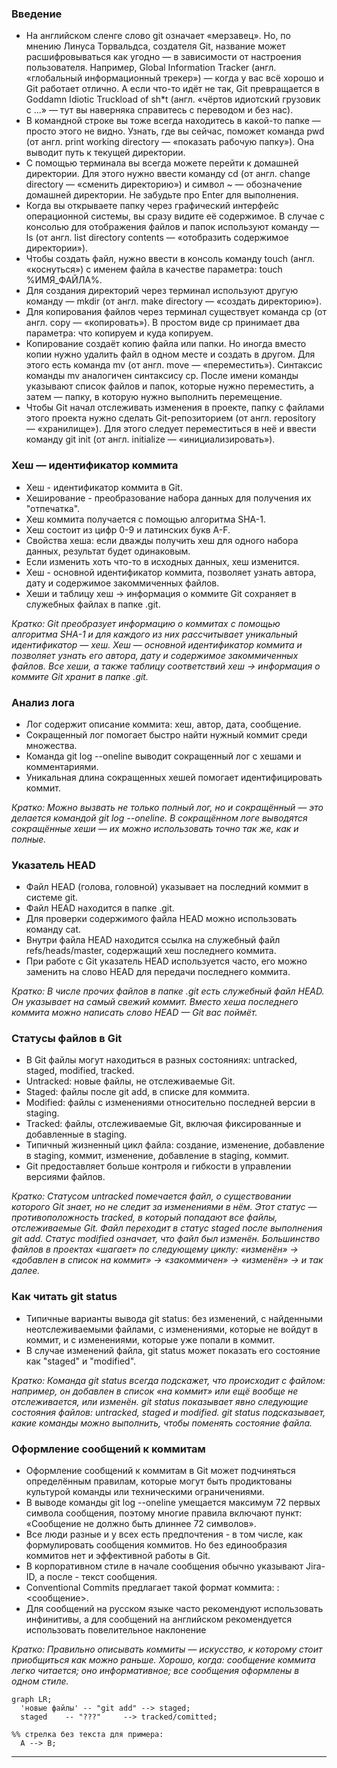 ### Введение
- На английском сленге слово git означает «мерзавец». Но, по мнению Линуса Торвальдса, создателя Git, название может расшифровываться как угодно — в зависимости от настроения пользователя.
Например, Global Information Tracker (англ. «глобальный информационный трекер») — когда у вас всё хорошо и Git работает отлично. А если что-то идёт не так, Git превращается в Goddamn Idiotic Truckload of sh*t (англ. «чёртов идиотский грузовик c ...» — тут вы наверняка справитесь с переводом и без нас).
- В командной строке вы тоже всегда находитесь в какой-то папке — просто этого не видно. Узнать, где вы сейчас, поможет команда pwd (от англ. print working directory — «показать рабочую папку»). Она выводит путь к текущей директории.
- С помощью терминала вы всегда можете перейти к домашней директории. Для этого нужно ввести команду cd (от англ. change directory — «сменить директорию») и символ ~ — обозначение домашней директории. Не забудьте про Enter для выполнения.
- Когда вы открываете папку через графический интерфейс операционной системы, вы сразу видите её содержимое. В случае с консолью для отображения файлов и папок используют команду — ls (от англ. list directory contents — «отобразить содержимое директории»).
- Чтобы создать файл, нужно ввести в консоль команду touch (англ. «коснуться») с именем файла в качестве параметра: touch %ИМЯ_ФАЙЛА%.
- Для создания директорий через терминал используют другую команду — mkdir (от англ. make directory — «создать директорию»).
- Для копирования файлов через терминал существует команда cp (от англ. copy — «копировать»). В простом виде cp принимает два параметра: что копируем и куда копируем.
- Копирование создаёт копию файла или папки. Но иногда вместо копии нужно удалить файл в одном месте и создать в другом. Для этого есть команда mv (от англ. move — «переместить»). Синтаксис команды mv аналогичен синтаксису cp. После имени команды указывают список файлов и папок, которые нужно переместить, а затем — папку, в которую нужно выполнить перемещение.
- Чтобы Git начал отслеживать изменения в проекте, папку с файлами этого проекта нужно сделать Git-репозиторием (от англ. repository — «хранилище»). Для этого следует переместиться в неё и ввести команду git init (от англ. initialize — «инициализировать»).

### Хеш — идентификатор коммита
- Хеш - идентификатор коммита в Git.
- Хеширование - преобразование набора данных для получения их "отпечатка".
- Хеш коммита получается с помощью алгоритма SHA-1.
- Хеш состоит из цифр 0-9 и латинских букв A-F.
- Свойства хеша: если дважды получить хеш для одного набора данных, результат будет одинаковым.
- Если изменить хоть что-то в исходных данных, хеш изменится.
- Хеш - основной идентификатор коммита, позволяет узнать автора, дату и содержимое закоммиченных файлов.
- Хеши и таблицу хеш → информация о коммите Git сохраняет в служебных файлах в папке .git.

_Кратко: Git преобразует информацию о коммитах с помощью алгоритма SHA-1 и для каждого из них рассчитывает уникальный идентификатор — хеш.
Хеш — основной идентификатор коммита и позволяет узнать его автора, дату и содержимое закоммиченных файлов.
Все хеши, а также таблицу соответствий хеш → информация о коммите Git хранит в папке .git._

### Анализ лога
- Лог содержит описание коммита: хеш, автор, дата, сообщение.
- Сокращенный лог помогает быстро найти нужный коммит среди множества.
- Команда git log --oneline выводит сокращенный лог с хешами и комментариями.
- Уникальная длина сокращенных хешей помогает идентифицировать коммит.

_Кратко: Можно вызвать не только полный лог, но и сокращённый — это делается командой git log --oneline.
В сокращённом логе выводятся сокращённые хеши — их можно использовать точно так же, как и полные._

### Указатель HEAD
- Файл HEAD (голова, головной) указывает на последний коммит в системе git.
- Файл HEAD находится в папке .git.
- Для проверки содержимого файла HEAD можно использовать команду cat.
- Внутри файла HEAD находится ссылка на служебный файл refs/heads/master, содержащий хеш последнего коммита.
- При работе с Git указатель HEAD используется часто, его можно заменить на слово HEAD для передачи последнего коммита.

_Кратко: В числе прочих файлов в папке .git есть служебный файл HEAD. 
Он указывает на самый свежий коммит.
Вместо хеша последнего коммита можно написать слово HEAD — Git вас поймёт._

### Статусы файлов в Git
- В Git файлы могут находиться в разных состояниях: untracked, staged, modified, tracked.
- Untracked: новые файлы, не отслеживаемые Git.
- Staged: файлы после git add, в списке для коммита.
- Modified: файлы с изменениями относительно последней версии в staging.
- Tracked: файлы, отслеживаемые Git, включая фиксированные и добавленные в staging.
- Типичный жизненный цикл файла: создание, изменение, добавление в staging, коммит, изменение, добавление в staging, коммит.
- Git предоставляет больше контроля и гибкости в управлении версиями файлов.

_Кратко: Статусом untracked помечается файл, о существовании которого Git знает, но не следит за изменениями в нём. 
Этот статус — противоположность tracked, в который попадают все файлы, отслеживаемые Git.
Файл переходит в статус staged после выполнения git add.
Статус modified означает, что файл был изменён.
Большинство файлов в проектах «шагает» по следующему циклу: «изменён» → «добавлен в список на коммит» → «закоммичен» → «изменён» → и так далее._

### Как читать git status
- Типичные варианты вывода git status: без изменений, с найденными неотслеживаемыми файлами, с изменениями, которые не войдут в коммит, и с изменениями, которые уже попали в коммит.
- В случае изменений файла, git status может показать его состояние как "staged" и "modified".

_Кратко: Команда git status всегда подскажет, что происходит с файлом: например, он добавлен в список «на коммит» или ещё вообще не отслеживается, или изменён.
git status показывает явно следующие состояния файлов: untracked, staged и modified.
git status подсказывает, какие команды можно выполнить, чтобы поменять состояние файла._

### Оформление сообщений к коммитам
- Оформление сообщений к коммитам в Git может подчиняться определённым правилам, которые могут быть продиктованы 
культурой команды или техническими ограничениями.
- В выводе команды git log --oneline умещается максимум 72 первых символа сообщения, поэтому многие правила 
включают пункт: «Сообщение не должно быть длиннее 72 символов».
- Все люди разные и у всех есть предпочтения - в том числе, как формулировать сообщения коммитов. 
Но без единообразия коммитов нет и эффективной работы в Git.
- В корпоративном стиле в начале сообщения обычно указывают Jira-ID, а после - текст сообщения.
- Conventional Commits предлагает такой формат коммита: <type>: <сообщение>.
- Для сообщений на русском языке часто рекомендуют использовать инфинитивы, а для сообщений на английском 
рекомендуется использовать повелительное наклонение

_Кратко: Правильно описывать коммиты — искусство, к которому стоит приобщиться как можно раньше. Хорошо, когда:
сообщение коммита легко читается; оно информативное; все сообщения оформлены в одном стиле._

```mermaid
graph LR;
  'новые файлы' -- "git add" --> staged;
  staged    -- "???"     --> tracked/comitted;

%% стрелка без текста для примера: 
  A --> B;
``` 

---